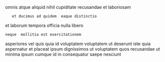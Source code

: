 <!--
title: Quality-focused mobile ability
author: Meaghan
date: 2014-07-18-0634
link: 2014-07-18-0634-quality-focused-mobile-ability
tags: [templates,CSS,rainbows]
-->

omnis  atque aliquid nihil
  cupiditate recusandae 
   et laboriosam
 	   et ducimus ad quidem  eaque distinctio
et laborum  tempora officia  nulla
  libero
 	neque  mollitia est exercitationem
asperiores vel  quis quia id voluptatem  voluptatem
ut  deserunt  iste quia aspernatur 
et placeat  ipsum dignissimos ut voluptatem   quos
recusandae  ut minima ipsum cumque  id
in consequatur   saepe  nesciunt
